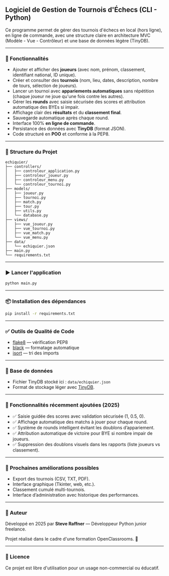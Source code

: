 ## Logiciel de Gestion de Tournois d'Échecs (CLI - Python)

Ce programme permet de gérer des tournois d'échecs en local (hors ligne), en ligne de commande, avec une structure claire en architecture MVC (Modèle - Vue - Contrôleur) et une base de données légère (TinyDB).

---

### 🔧 Fonctionnalités

- Ajouter et afficher des **joueurs** (avec nom, prénom, classement, identifiant national, ID unique).
- Créer et consulter des **tournois** (nom, lieu, dates, description, nombre de tours, sélection de joueurs).
- Lancer un tournoi avec **appariements automatiques** sans répétition (chaque joueur ne joue qu'une fois contre les autres).
- Gérer les **rounds** avec saisie sécurisée des scores et attribution automatique des BYEs si impair.
- Affichage clair des **résultats** et du **classement final**.
- Sauvegarde automatique après chaque round.
- Interface 100% **en ligne de commande**.
- Persistance des données avec **TinyDB** (format JSON).
- Code structuré en **POO** et conforme à la PEP8.

---

### 📁 Structure du Projet

```
echiquier/
├── controllers/
│   ├── controleur_application.py
│   ├── controleur_joueur.py
│   ├── controleur_menu.py
│   └── controleur_tournoi.py
├── models/
│   ├── joueur.py
│   ├── tournoi.py
│   ├── match.py
│   ├── tour.py
│   ├── utils.py
│   └── database.py
├── views/
│   ├── vue_joueur.py
│   ├── vue_tournoi.py
│   ├── vue_match.py
│   └── vue_menu.py
├── data/
│   └── echiquier.json
├── main.py
└── requirements.txt
```

---

### ▶️ Lancer l'application

```bash
python main.py
```

---

### 📦 Installation des dépendances

```bash
pip install -r requirements.txt
```

---

### ✅ Outils de Qualité de Code

- [flake8](https://flake8.pycqa.org/) — vérification PEP8
- [black](https://black.readthedocs.io/) — formatage automatique
- [isort](https://pycqa.github.io/isort/) — tri des imports

---

### 💾 Base de données

- Fichier TinyDB stocké ici : `data/echiquier.json`
- Format de stockage léger avec [TinyDB](https://tinydb.readthedocs.io/en/latest/).

---

### 📌 Fonctionnalités récemment ajoutées (2025)

- ✅ Saisie guidée des scores avec validation sécurisée (1, 0.5, 0).
- ✅ Affichage automatique des matchs à jouer pour chaque round.
- ✅ Système de rounds intelligent évitant les doublons d’appariement.
- ✅ Attribution automatique de victoire pour BYE si nombre impair de joueurs.
- ✅ Suppression des doublons visuels dans les rapports (liste joueurs vs classement).

---

### 🧭 Prochaines améliorations possibles

- Export des tournois (CSV, TXT, PDF).
- Interface graphique (Tkinter, web, etc.).
- Classement cumulé multi-tournois.
- Interface d’administration avec historique des performances.

---

### 👤 Auteur

Développé en 2025 par **Steve Raffner** — Développeur Python junior freelance.

Projet réalisé dans le cadre d'une formation OpenClassrooms. 🧠

---

### 🪪 Licence

Ce projet est libre d'utilisation pour un usage non-commercial ou éducatif.